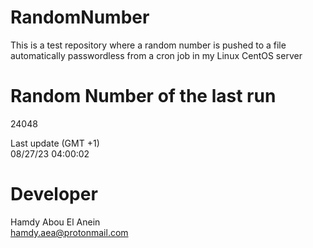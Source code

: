 # RandomNumber    
This is a test repository where a random number is pushed to a file automatically passwordless from a cron job in my Linux CentOS server    
# Random Number of the last run   
24048
      
Last update (GMT +1)    
08/27/23 04:00:02
# Developer    
Hamdy Abou El Anein   
hamdy.aea@protonmail.com
